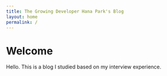 ```yaml
---
title: The Growing Developer Hana Park's Blog
layout: home
permalink: /
---
```


# Welcome

Hello. This is a blog I studied based on my interview experience.

